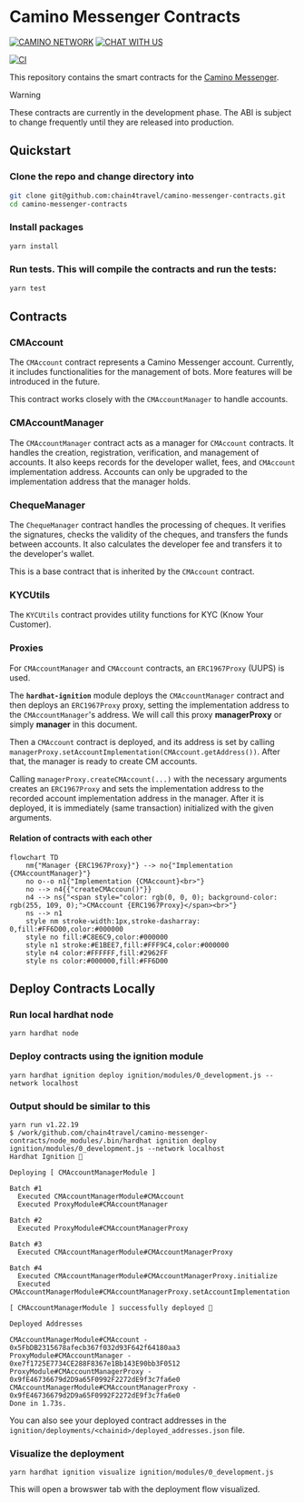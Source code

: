# Camino Messenger Contracts

[![CAMINO NETWORK](https://img.shields.io/badge/CAMINO-NETWORK-b440fc?style=for-the-badge&logoColor=white&labelColor=0085ff)](https://camino.network/) [![CHAT WITH US](https://img.shields.io/badge/DISCORD-5865F2?style=for-the-badge&logo=discord&logoColor=white)](https://discord.com/channels/949247897688494150/1182680860797960253)

[![CI](https://github.com/chain4travel/camino-messenger-contracts/actions/workflows/ci.yaml/badge.svg)](https://github.com/chain4travel/camino-messenger-contracts/actions/workflows/ci.yaml)

This repository contains the smart contracts for the [Camino
Messenger](https://camino.network/camino-messenger-sets-the-global-standard-in-travel-data-management-and-distribution/).

> [!WARNING]
> These contracts are currently in the development phase. The ABI is
> subject to change frequently until they are released into production.

## Quickstart

### Clone the repo and change directory into

```sh
git clone git@github.com:chain4travel/camino-messenger-contracts.git
cd camino-messenger-contracts
```

### Install packages

```sh
yarn install
```

### Run tests. This will compile the contracts and run the tests:

```sh
yarn test
```

## Contracts

### CMAccount

The `CMAccount` contract represents a Camino Messenger account. Currently, it
includes functionalities for the management of bots. More features will be
introduced in the future.

This contract works closely with the `CMAccountManager` to handle accounts.

### CMAccountManager

The `CMAccountManager` contract acts as a manager for `CMAccount` contracts. It
handles the creation, registration, verification, and management of accounts. It
also keeps records for the developer wallet, fees, and `CMAccount` implementation
address. Accounts can only be upgraded to the implementation address that the
manager holds.

### ChequeManager

The `ChequeManager` contract handles the processing of cheques. It verifies the
signatures, checks the validity of the cheques, and transfers the funds between
accounts. It also calculates the developer fee and transfers it to the developer's
wallet.

This is a base contract that is inherited by the `CMAccount` contract.

### KYCUtils

The `KYCUtils` contract provides utility functions for KYC (Know Your Customer).

### Proxies

For `CMAccountManager` and `CMAccount` contracts, an `ERC1967Proxy` (UUPS) is used.

The **`hardhat-ignition`** module deploys the `CMAccountManager` contract and then
deploys an `ERC1967Proxy` proxy, setting the implementation address to the
`CMAccountManager`'s address. We will call this proxy **managerProxy** or simply
**manager** in this document.

Then a `CMAccount` contract is deployed, and its address is set by calling
`managerProxy.setAccountImplementation(CMAccount.getAddress())`. After that, the
manager is ready to create CM accounts.

Calling `managerProxy.createCMAccount(...)` with the necessary arguments creates an
`ERC1967Proxy` and sets the implementation address to the recorded account
implementation address in the manager. After it is deployed, it is immediately (same
transaction) initialized with the given arguments.

#### Relation of contracts with each other

```mermaid
flowchart TD
    nm{"Manager {ERC1967Proxy}"} --> no{"Implementation {CMAccountManager}"}
    no o--o n1{"Implementation {CMAccount}<br>"}
    no --> n4{{"createCMAccoun()"}}
    n4 --> ns{"<span style="color: rgb(0, 0, 0); background-color: rgb(255, 109, 0);">CMAccount {ERC1967Proxy}</span><br>"}
    ns --> n1
    style nm stroke-width:1px,stroke-dasharray: 0,fill:#FF6D00,color:#000000
    style no fill:#C8E6C9,color:#000000
    style n1 stroke:#E1BEE7,fill:#FFF9C4,color:#000000
    style n4 color:#FFFFFF,fill:#2962FF
    style ns color:#000000,fill:#FF6D00
```

## Deploy Contracts Locally

### Run local hardhat node

```
yarn hardhat node
```

### Deploy contracts using the ignition module

```
yarn hardhat ignition deploy ignition/modules/0_development.js --network localhost
```

### Output should be similar to this

```
yarn run v1.22.19
$ /work/github.com/chain4travel/camino-messenger-contracts/node_modules/.bin/hardhat ignition deploy ignition/modules/0_development.js --network localhost
Hardhat Ignition 🚀

Deploying [ CMAccountManagerModule ]

Batch #1
  Executed CMAccountManagerModule#CMAccount
  Executed ProxyModule#CMAccountManager

Batch #2
  Executed ProxyModule#CMAccountManagerProxy

Batch #3
  Executed CMAccountManagerModule#CMAccountManagerProxy

Batch #4
  Executed CMAccountManagerModule#CMAccountManagerProxy.initialize
  Executed CMAccountManagerModule#CMAccountManagerProxy.setAccountImplementation

[ CMAccountManagerModule ] successfully deployed 🚀

Deployed Addresses

CMAccountManagerModule#CMAccount - 0x5FbDB2315678afecb367f032d93F642f64180aa3
ProxyModule#CMAccountManager - 0xe7f1725E7734CE288F8367e1Bb143E90bb3F0512
ProxyModule#CMAccountManagerProxy - 0x9fE46736679d2D9a65F0992F2272dE9f3c7fa6e0
CMAccountManagerModule#CMAccountManagerProxy - 0x9fE46736679d2D9a65F0992F2272dE9f3c7fa6e0
Done in 1.73s.
```

You can also see your deployed contract addresses in the
`ignition/deployments/<chainid>/deployed_addresses.json` file.

### Visualize the deployment

```
yarn hardhat ignition visualize ignition/modules/0_development.js
```

This will open a browswer tab with the deployment flow visualized.
